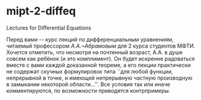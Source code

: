 # mipt-2-diffeq
Lectures for Differential Equations

Перед вами -- курс лекций по дифференциальным уравнениям, читаемый профессором <em>А.А.~Абрамовым</em> для 2 курса студентов МФТИ.
Хочется отметить, что несмотря на почтенный возраст, А.А. в душе совсем как ребёнок (и это комплимент). Он будет
искренне радоваться вместе с вами каждой доказанной теореме, а его лекции практически
не содержат скучных формулировок типа ``для любой функции, непрерывной в точке, и имеющей непрерывную частную производную в замыкании некоторой области...''.
Все условия так или иначе комментируются, по возможности приводятся контрпримеры.
